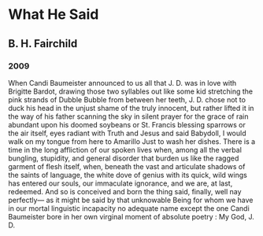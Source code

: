 # What He Said
## B. H. Fairchild
### 2009

When Candi Baumeister announced to us all
that J. D. was in love with Brigitte Bardot,
drawing those two syllables out like some kid
stretching the pink strands of Dubble Bubble
from between her teeth, J. D. chose
not to duck his head in the unjust shame
of the truly innocent, but rather lifted it
in the way of his father scanning the sky
in silent prayer for the grace of rain abundant
upon his doomed soybeans or St. Francis
blessing sparrows or the air itself, eyes radiant
with Truth and Jesus and said Babydoll,
I would walk on my tongue from here to Amarillo
Just to wash her dishes.
                         There is a time
in the long affliction of our spoken lives when,
among all the verbal bungling, stupidity,
and general disorder that burden us
like the ragged garment of flesh itself, when,
beneath the vast and articulate shadows
of the saints of language, the white dove of genius
with its quick, wild wings has entered our souls,
our immaculate ignorance, and we are,
at last, redeemed. And so is conceived and born
the thing said, finally, well nay perfectly—
as it might be said by that unknowable Being
for whom we have in our mortal linguistic
incapacity no adequate name except the one
Candi Baumeister bore in her own virginal
moment of absolute poetry : My God, J. D.
